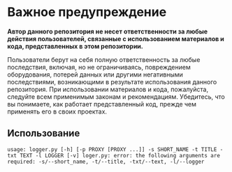 # Важное предупреждение

**Автор данного репозитория не несет ответственности за любые действия пользователей, связанные с использованием материалов и кода, представленных в этом репозитории.**

Пользователи берут на себя полную ответственность за любые последствия, включая, но не ограничиваясь, повреждением оборудования, потерей данных или другими негативными последствиями, возникающими в результате использования данного репозитория.
При использовании материалов и кода, пожалуйста, следуйте всем применимым законам и рекомендациям. Убедитесь, что вы понимаете, как работает представленный код, прежде чем применять его в своих проектах.

## Использование 
`usage: logger.py [-h] [-p PROXY [PROXY ...]] -s SHORT_NAME -t TITLE -txt TEXT
                -l LOGGER [-v]
loger.py: error: the following arguments are required: -s/--short_name, -t/--title, -txt/--text, -l/--logger`
